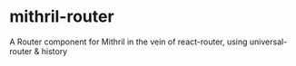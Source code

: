 # mithril-router
A Router component for Mithril in the vein of react-router, using universal-router &amp; history

